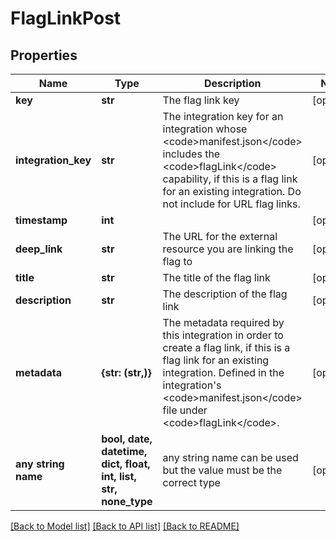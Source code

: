 # FlagLinkPost


## Properties
Name | Type | Description | Notes
------------ | ------------- | ------------- | -------------
**key** | **str** | The flag link key | [optional] 
**integration_key** | **str** | The integration key for an integration whose &lt;code&gt;manifest.json&lt;/code&gt; includes the &lt;code&gt;flagLink&lt;/code&gt; capability, if this is a flag link for an existing integration. Do not include for URL flag links. | [optional] 
**timestamp** | **int** |  | [optional] 
**deep_link** | **str** | The URL for the external resource you are linking the flag to | [optional] 
**title** | **str** | The title of the flag link | [optional] 
**description** | **str** | The description of the flag link | [optional] 
**metadata** | **{str: (str,)}** | The metadata required by this integration in order to create a flag link, if this is a flag link for an existing integration. Defined in the integration&#39;s &lt;code&gt;manifest.json&lt;/code&gt; file under &lt;code&gt;flagLink&lt;/code&gt;. | [optional] 
**any string name** | **bool, date, datetime, dict, float, int, list, str, none_type** | any string name can be used but the value must be the correct type | [optional]

[[Back to Model list]](../README.md#documentation-for-models) [[Back to API list]](../README.md#documentation-for-api-endpoints) [[Back to README]](../README.md)


